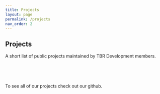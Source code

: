```yaml
---
title: Projects
layout: page
permalink: /projects
nav_order: 2
---
```


## Projects
A short list of public projects maintained by TBR Development members.

<div class="github-card" data-github="TBR-Development/Nexus-Mods" data-width="400" data-height="" data-theme="medium"></div>
<script src="//cdn.jsdelivr.net/github-cards/latest/widget.js"></script>
<br />
<div class="github-card" data-github="TBR-Development/BackRoomCogs" data-width="400" data-height="" data-theme="medium"></div>
<script src="//cdn.jsdelivr.net/github-cards/latest/widget.js"></script>
<br />
<div class="github-card" data-github="TBR-Development/YT-Music-Player" data-width="400" data-height="" data-theme="medium"></div>
<script src="//cdn.jsdelivr.net/github-cards/latest/widget.js"></script>
<br />
<div class="github-card" data-github="TBR-Development/Windows-Deskthemepacks" data-width="400" data-height="" data-theme="medium"></div>
<script src="//cdn.jsdelivr.net/github-cards/latest/widget.js"></script>

To see all of our projects check out our github.

<div class="github-card" data-github="TBR-Development" data-width="400" data-height="" data-theme="medium"></div>
<script src="//cdn.jsdelivr.net/github-cards/latest/widget.js"></script>
